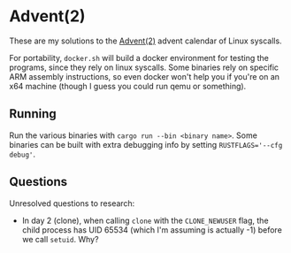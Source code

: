 # Advent(2)

These are my solutions to the [Advent(2)](https://osg.tuhh.de/Advent/) advent calendar of Linux syscalls.

For portability, `docker.sh` will build a docker environment for testing the programs, since they rely on linux syscalls. Some binaries rely on specific ARM assembly instructions, so even docker won't help you if you're on an x64 machine (though I guess you could run qemu or something).

## Running

Run the various binaries with `cargo run --bin <binary name>`. Some binaries can be built with extra debugging info by setting `RUSTFLAGS='--cfg debug'`.

## Questions

Unresolved questions to research:

* In day 2 (clone), when calling `clone` with the `CLONE_NEWUSER` flag, the child process has UID 65534 (which I'm assuming is actually -1) before we call `setuid`. Why?
